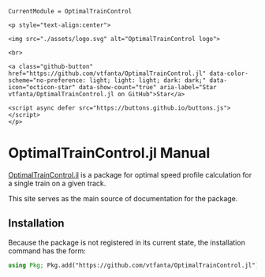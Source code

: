 ```@meta
CurrentModule = OptimalTrainControl
```

```@raw html
<p style="text-align:center">

<img src="./assets/logo.svg" alt="OptimalTrainControl logo">

<br> 

<a class="github-button" href="https://github.com/vtfanta/OptimalTrainControl.jl" data-color-scheme="no-preference: light; light: light; dark: dark;" data-icon="octicon-star" data-show-count="true" aria-label="Star vtfanta/OptimalTrainControl.jl on GitHub">Star</a>

<script async defer src="https://buttons.github.io/buttons.js"></script>
</p> 
```

# OptimalTrainControl.jl Manual
[OptimalTrainControl.jl](https://github.com/vtfanta/OptimalTrainControl.jl) is a package for
optimal speed profile calculation for a single train on a given track.

This site serves as the main source of documentation for the package.

## Installation

Because the package is not registered in its current state, the installation command has the form:
```julia
using Pkg; Pkg.add("https://github.com/vtfanta/OptimalTrainControl.jl")
```